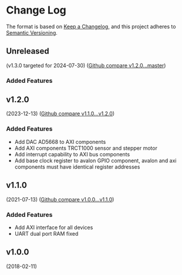 # Change Log

The format is based on [Keep a Changelog](https://keepachangelog.com/en/1.0.0/),
and this project adheres to [Semantic Versioning](https://semver.org/spec/v2.0.0.html).


## Unreleased
(v1.3.0 targeted for 2024-07-30) ([Github compare v1.2.0...master](https://github.com/eeros-project/eeros-framework/compare/v1.2.0...master))

### Added Features



## v1.2.0
(2023-12-13) ([Github compare v1.1.0...v1.2.0](https://github.com/flink-project/flinkvhdl/compare/v1.1.0...v1.2.0))

### Added Features
* Add DAC AD5668 to AXI components
* Add AXI components TRCT1000 sensor and stepper motor
* Add interrupt capability to AXI bus components
* Add base clock register to avalon GPIO component, avalon and axi components must have identical register addresses



## v1.1.0
(2021-07-13) ([Github compare v1.0.0...v1.1.0](https://github.com/flink-project/flinkvhdl/compare/v1.0.0...v1.1.0))

### Added Features
* Add AXI interface for all devices
* UART dual port RAM fixed



## v1.0.0
(2018-02-11)

